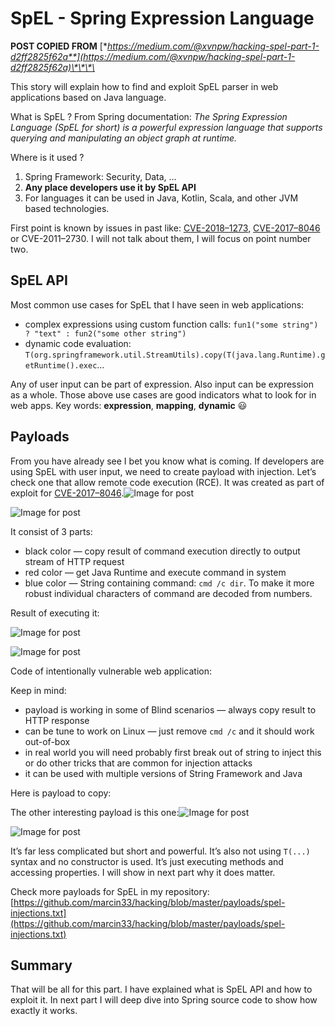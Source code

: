 # SpEL - Spring Expression Language

**POST COPIED FROM** [**https://medium.com/@xvnpw/hacking-spel-part-1-d2ff2825f62a**](https://medium.com/@xvnpw/hacking-spel-part-1-d2ff2825f62a)\*\*\*\*

This story will explain how to find and exploit SpEL parser in web applications based on Java language.

What is SpEL ? From Spring documentation: _The Spring Expression Language \(SpEL for short\) is a powerful expression language that supports querying and manipulating an object graph at runtime._

Where is it used ?

1. Spring Framework: Security, Data, …
2. **Any place developers use it by SpEL API**
3. For languages it can be used in Java, Kotlin, Scala, and other JVM based technologies.

First point is known by issues in past like: [CVE-2018–1273](https://tanzu.vmware.com/security/cve-2018-1273), [CVE-2017–8046](https://pivotal.io/security/cve-2017-8046) or CVE-2011–2730. I will not talk about them, I will focus on point number two.

## SpEL API <a id="385e"></a>

Most common use cases for SpEL that I have seen in web applications:

* complex expressions using custom function calls: `fun1("some string") ? "text" : fun2("some other string")`
* dynamic code evaluation: `T(org.springframework.util.StreamUtils).copy(T(java.lang.Runtime).getRuntime().exec`…

Any of user input can be part of expression. Also input can be expression as a whole. Those above use cases are good indicators what to look for in web apps. Key words: **expression**, **mapping**, **dynamic** 😃

## Payloads <a id="adba"></a>

From you have already see I bet you know what is coming. If developers are using SpEL with user input, we need to create payload with injection. Let’s check one that allow remote code execution \(RCE\). It was created as part of exploit for [CVE-2017–8046](https://github.com/m3ssap0/SpringBreakVulnerableApp).![Image for post](https://miro.medium.com/max/60/1*qyl6ZLeJOyXmxmdqMcT8tg.png?q=20)

![Image for post](https://miro.medium.com/max/1933/1*qyl6ZLeJOyXmxmdqMcT8tg.png)

It consist of 3 parts:

* black color — copy result of command execution directly to output stream of HTTP request
* red color — get Java Runtime and execute command in system
* blue color — String containing command: `cmd /c dir`. To make it more robust individual characters of command are decoded from numbers.

Result of executing it:

![Image for post](https://miro.medium.com/max/982/1*APSYwU3qbw0rNJAd2xhdNA.png)

![Image for post](https://miro.medium.com/max/60/1*APSYwU3qbw0rNJAd2xhdNA.png?q=20)

Code of intentionally vulnerable web application:

Keep in mind:

* payload is working in some of Blind scenarios — always copy result to HTTP response
* can be tune to work on Linux — just remove `cmd /c` and it should work out-of-box
* in real world you will need probably first break out of string to inject this or do other tricks that are common for injection attacks
* it can be used with multiple versions of String Framework and Java

Here is payload to copy:

The other interesting payload is this one:![Image for post](https://miro.medium.com/max/60/1*rUpqxczgG-FYMrhdW23KsA.png?q=20)

![Image for post](https://miro.medium.com/max/1066/1*rUpqxczgG-FYMrhdW23KsA.png)

It’s far less complicated but short and powerful. It’s also not using `T(...)` syntax and no constructor is used. It’s just executing methods and accessing properties. I will show in next part why it does matter.

Check more payloads for SpEL in my repository: [https://github.com/marcin33/hacking/blob/master/payloads/spel-injections.txt](https://github.com/marcin33/hacking/blob/master/payloads/spel-injections.txt)

## Summary <a id="85bc"></a>

That will be all for this part. I have explained what is SpEL API and how to exploit it. In next part I will deep dive into Spring source code to show how exactly it works.

